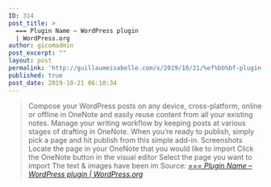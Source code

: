 ```yaml
---
ID: 314
post_title: >
  ﻿=== Plugin Name – WordPress plugin
  | WordPress.org
author: gicomadmin
post_excerpt: ""
layout: post
permalink: 'http://guillaumeisabelle.com/x/2019/10/21/%ef%bb%bf-plugin-name-wordpress-plugin-wordpress-org/'
published: true
post_date: 2019-10-21 06:10:34
---
```

> Compose your WordPress posts on any device, cross-platform, online or offline in OneNote and easily reuse content from all your existing notes. Manage your writing workflow by keeping posts at various stages of drafting in OneNote. When you’re ready to publish, simply pick a page and hit publish from this simple add-in. Screenshots Locate the page in your OneNote that you would like to import Click the OneNote button in the visual editor Select the page you want to import The text & images have been im Source: *[=== Plugin Name – WordPress plugin | WordPress.org][1]*

 [1]: https://wordpress.org/plugins/onenote-publisher/